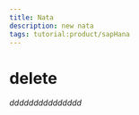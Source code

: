 ```yaml
---
title: Nata
description: new nata
tags: tutorial:product/sapHana
---
```

# delete
*ddddddddddddddd*
